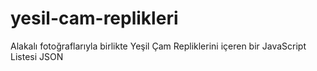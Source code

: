 # yesil-cam-replikleri
Alakalı fotoğraflarıyla birlikte Yeşil Çam Repliklerini içeren bir JavaScript Listesi JSON 
